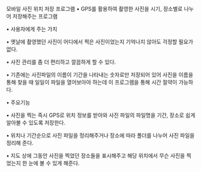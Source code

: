﻿모바일 사진 위치 저장 프로그램
 •
GPS를 활용하여 촬영한 사진을 시기, 장소별로 나누어 저장해주는 프로그램

 •
사용자에게 주는 가치

 •
옛날에 촬영했던 사진이 어디에서 찍은 사진이었는지 기억나지 않아도 걱정할 필요가 없다.

 •
사진 관리를 좀 더 편리하고 깔끔하게 할 수 있다.

 •
기존에는 사진파일의 이름이 기간을 나타내는 숫자로만 저장되어 있어 사진을 이름을 통해 찾을 때 일일이 파일을 열어보아야 하는데 이 프로그램을 통해 시간 절약이 가능하다.

 •
주요기능

 •
사진을 찍는 즉시 GPS로 위치 정보를 받아와 사진 파일의 파일명을 기간, 장소로 쉽게 알아볼 수 있도록 저장한다.

 •
위치나 기간순으로 사진 파일을 정리해주거나 장소에 따라 폴더를 나누어 사진 파일을 정리해 준다.

 •
지도 상에 그동안 사진을 찍었던 장소들을 표시해주고 해당 위치에서 무슨 사진을 찍었는지 한 눈에 볼 수 있게 해준다.

